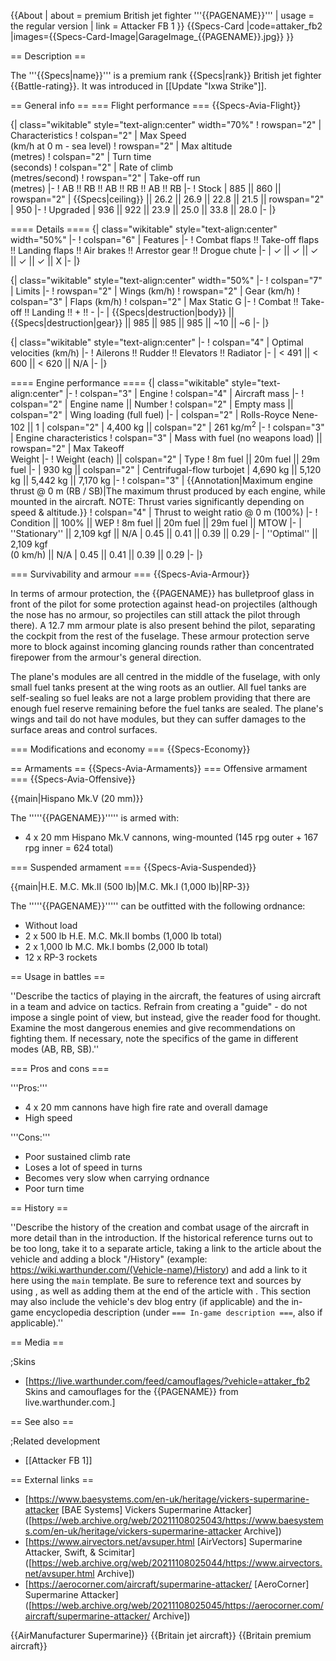 {{About
| about = premium British jet fighter '''{{PAGENAME}}'''
| usage = the regular version
| link = Attacker FB 1
}}
{{Specs-Card
|code=attaker_fb2
|images={{Specs-Card-Image|GarageImage_{{PAGENAME}}.jpg}}
}}

== Description ==
<!-- ''In the description, the first part should be about the history of and the creation and combat usage of the aircraft, as well as its key features. In the second part, tell the reader about the aircraft in the game. Insert a screenshot of the vehicle, so that if the novice player does not remember the vehicle by name, he will immediately understand what kind of vehicle the article is talking about.'' -->
The '''{{Specs|name}}''' is a premium rank {{Specs|rank}} British jet fighter {{Battle-rating}}. It was introduced in [[Update "Ixwa Strike"]].

== General info ==
=== Flight performance ===
{{Specs-Avia-Flight}}
<!-- ''Describe how the aircraft behaves in the air. Speed, manoeuvrability, acceleration and allowable loads - these are the most important characteristics of the vehicle.'' -->

{| class="wikitable" style="text-align:center" width="70%"
! rowspan="2" | Characteristics
! colspan="2" | Max Speed<br>(km/h at 0 m - sea level)
! rowspan="2" | Max altitude<br>(metres)
! colspan="2" | Turn time<br>(seconds)
! colspan="2" | Rate of climb<br>(metres/second)
! rowspan="2" | Take-off run<br>(metres)
|-
! AB !! RB !! AB !! RB !! AB !! RB
|-
! Stock
| 885 || 860 || rowspan="2" | {{Specs|ceiling}} || 26.2 || 26.9 || 22.8 || 21.5 || rowspan="2" | 950
|-
! Upgraded
| 936 || 922 || 23.9 || 25.0 || 33.8 || 28.0
|-
|}

==== Details ====
{| class="wikitable" style="text-align:center" width="50%"
|-
! colspan="6" | Features
|-
! Combat flaps !! Take-off flaps !! Landing flaps !! Air brakes !! Arrestor gear !! Drogue chute
|-
| ✓ || ✓ || ✓ || ✓ || ✓ || X     <!-- ✓ -->
|-
|}

{| class="wikitable" style="text-align:center" width="50%"
|-
! colspan="7" | Limits
|-
! rowspan="2" | Wings (km/h)
! rowspan="2" | Gear (km/h)
! colspan="3" | Flaps (km/h)
! colspan="2" | Max Static G
|-
! Combat !! Take-off !! Landing !! + !! -
|-
| {{Specs|destruction|body}} || {{Specs|destruction|gear}} || 985 || 985 || 985 || ~10 || ~6
|-
|}

{| class="wikitable" style="text-align:center"
|-
! colspan="4" | Optimal velocities (km/h)
|-
! Ailerons !! Rudder !! Elevators !! Radiator
|-
| < 491 || < 600 || < 620 || N/A
|-
|}

==== Engine performance ====
{| class="wikitable" style="text-align:center"
|-
! colspan="3" | Engine
! colspan="4" | Aircraft mass
|-
! colspan="2" | Engine name || Number
! colspan="2" | Empty mass || colspan="2" | Wing loading (full fuel)
|-
| colspan="2" | Rolls-Royce Nene-102 ||  1
| colspan="2" | 4,400 kg || colspan="2" | 261 kg/m<sup>2</sup>
|-
! colspan="3" | Engine characteristics
! colspan="3" | Mass with fuel (no weapons load) || rowspan="2" | Max Takeoff<br />Weight
|-
! Weight (each) || colspan="2" | Type
! 8m fuel || 20m fuel || 29m fuel
|-
| 930 kg || colspan="2" | Centrifugal-flow turbojet
| 4,690 kg || 5,120 kg || 5,442 kg || 7,170 kg
|-
! colspan="3" | {{Annotation|Maximum engine thrust @ 0 m (RB / SB)|The maximum thrust produced by each engine, while mounted in the aircraft. NOTE: Thrust varies significantly depending on speed & altitude.}}
! colspan="4" | Thrust to weight ratio @ 0 m (100%)
|-
! Condition || 100% || WEP
! 8m fuel || 20m fuel || 29m fuel || MTOW
|-
| ''Stationary'' || 2,109 kgf || N/A
| 0.45 || 0.41 || 0.39 || 0.29
|-
| ''Optimal'' || 2,109 kgf<br />(0 km/h) || N/A
| 0.45 || 0.41 || 0.39 || 0.29
|-
|}

=== Survivability and armour ===
{{Specs-Avia-Armour}}
<!-- ''Examine the survivability of the aircraft. Note how vulnerable the structure is and how secure the pilot is, whether the fuel tanks are armoured, etc. Describe the armour, if there is any, and also mention the vulnerability of other critical aircraft systems.'' -->
In terms of armour protection, the {{PAGENAME}} has bulletproof glass in front of the pilot for some protection against head-on projectiles (although the nose has no armour, so projectiles can still attack the pilot through there). A 12.7 mm armour plate is also present behind the pilot, separating the cockpit from the rest of the fuselage. These armour protection serve more to block against incoming glancing rounds rather than concentrated firepower from the armour's general direction.

The plane's modules are all centred in the middle of the fuselage, with only small fuel tanks present at the wing roots as an outlier. All fuel tanks are self-sealing so fuel leaks are not a large problem providing that there are enough fuel reserve remaining before the fuel tanks are sealed. The plane's wings and tail do not have modules, but they can suffer damages to the surface areas and control surfaces.

=== Modifications and economy ===
{{Specs-Economy}}

== Armaments ==
{{Specs-Avia-Armaments}}
=== Offensive armament ===
{{Specs-Avia-Offensive}}
<!-- ''Describe the offensive armament of the aircraft, if any. Describe how effective the cannons and machine guns are in a battle, and also what belts or drums are better to use. If there is no offensive weaponry, delete this subsection.'' -->
{{main|Hispano Mk.V (20 mm)}}

The '''''{{PAGENAME}}''''' is armed with:

* 4 x 20 mm Hispano Mk.V cannons, wing-mounted (145 rpg outer + 167 rpg inner = 624 total)

=== Suspended armament ===
{{Specs-Avia-Suspended}}
<!-- ''Describe the aircraft's suspended armament: additional cannons under the wings, bombs, rockets and torpedoes. This section is especially important for bombers and attackers. If there is no suspended weaponry remove this subsection.'' -->
{{main|H.E. M.C. Mk.II (500 lb)|M.C. Mk.I (1,000 lb)|RP-3}}

The '''''{{PAGENAME}}''''' can be outfitted with the following ordnance:

* Without load
* 2 x 500 lb H.E. M.C. Mk.II bombs (1,000 lb total)
* 2 x 1,000 lb M.C. Mk.I bombs (2,000 lb total)
* 12 x RP-3 rockets

== Usage in battles ==
<!-- ''Describe the tactics of playing in the aircraft, the features of using aircraft in a team and advice on tactics. Refrain from creating a "guide" - do not impose a single point of view, but instead, give the reader food for thought. Examine the most dangerous enemies and give recommendations on fighting them. If necessary, note the specifics of the game in different modes (AB, RB, SB).'' -->
''Describe the tactics of playing in the aircraft, the features of using aircraft in a team and advice on tactics. Refrain from creating a "guide" - do not impose a single point of view, but instead, give the reader food for thought. Examine the most dangerous enemies and give recommendations on fighting them. If necessary, note the specifics of the game in different modes (AB, RB, SB).''

=== Pros and cons ===
<!-- ''Summarise and briefly evaluate the vehicle in terms of its characteristics and combat effectiveness. Mark its pros and cons in the bulleted list. Try not to use more than 6 points for each of the characteristics. Avoid using categorical definitions such as "bad", "good" and the like - use substitutions with softer forms such as "inadequate" and "effective".'' -->

'''Pros:'''
* 4 x 20 mm cannons have high fire rate and overall damage
* High speed

'''Cons:'''
* Poor sustained climb rate
* Loses a lot of speed in turns
* Becomes very slow when carrying ordnance
* Poor turn time

== History ==
<!-- ''Describe the history of the creation and combat usage of the aircraft in more detail than in the introduction. If the historical reference turns out to be too long, take it to a separate article, taking a link to the article about the vehicle and adding a block "/History" (example: <nowiki>https://wiki.warthunder.com/(Vehicle-name)/History</nowiki>) and add a link to it here using the <code>main</code> template. Be sure to reference text and sources by using <code><nowiki><ref></ref></nowiki></code>, as well as adding them at the end of the article with <code><nowiki><references /></nowiki></code>. This section may also include the vehicle's dev blog entry (if applicable) and the in-game encyclopedia description (under <code><nowiki>=== In-game description ===</nowiki></code>, also if applicable).'' -->
''Describe the history of the creation and combat usage of the aircraft in more detail than in the introduction. If the historical reference turns out to be too long, take it to a separate article, taking a link to the article about the vehicle and adding a block "/History" (example: <nowiki>https://wiki.warthunder.com/(Vehicle-name)/History</nowiki>) and add a link to it here using the <code>main</code> template. Be sure to reference text and sources by using <code><nowiki><ref></ref></nowiki></code>, as well as adding them at the end of the article with <code><nowiki><references /></nowiki></code>. This section may also include the vehicle's dev blog entry (if applicable) and the in-game encyclopedia description (under <code><nowiki>=== In-game description ===</nowiki></code>, also if applicable).''

== Media ==
<!-- ''Excellent additions to the article would be video guides, screenshots from the game, and photos.'' -->

;Skins
* [https://live.warthunder.com/feed/camouflages/?vehicle=attaker_fb2 Skins and camouflages for the {{PAGENAME}} from live.warthunder.com.]

== See also ==
<!-- ''Links to the articles on the War Thunder Wiki that you think will be useful for the reader, for example:''
* ''reference to the series of the aircraft;''
* ''links to approximate analogues of other nations and research trees.'' -->

;Related development
* [[Attacker FB 1]]

== External links ==
<!-- ''Paste links to sources and external resources, such as:''
* ''topic on the official game forum;''
* ''other literature.'' -->

* [https://www.baesystems.com/en-uk/heritage/vickers-supermarine-attacker [<nowiki>BAE Systems]</nowiki> Vickers Supermarine Attacker] ([https://web.archive.org/web/20211108025043/https://www.baesystems.com/en-uk/heritage/vickers-supermarine-attacker Archive])
* [https://www.airvectors.net/avsuper.html [<nowiki>AirVectors]</nowiki> Supermarine Attacker, Swift, & Scimitar] ([https://web.archive.org/web/20211108025044/https://www.airvectors.net/avsuper.html Archive])
* [https://aerocorner.com/aircraft/supermarine-attacker/ [<nowiki>AeroCorner]</nowiki> Supermarine Attacker] ([https://web.archive.org/web/20211108025045/https://aerocorner.com/aircraft/supermarine-attacker/ Archive])

{{AirManufacturer Supermarine}}
{{Britain jet aircraft}}
{{Britain premium aircraft}}